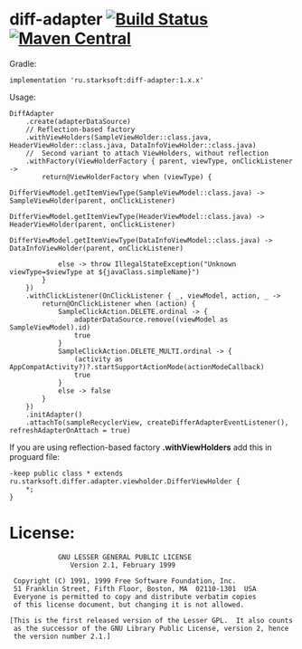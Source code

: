 # diff-adapter [![Build Status](https://app.bitrise.io/app/6553aa44cdd9b3ff/status.svg?token=rYMW7z9wx6R-g8OBBVjYFA&branch=master)](https://app.bitrise.io/app/6553aa44cdd9b3ff) [![Maven Central](https://img.shields.io/maven-central/v/ru.starksoft/diff-adapter)](https://repo1.maven.org/maven2/ru/starksoft/diff-adapter/)

Gradle:

```
implementation 'ru.starksoft:diff-adapter:1.x.x'
```

Usage:

```
DiffAdapter
    .create(adapterDataSource)
    // Reflection-based factory
    .withViewHolders(SampleViewHolder::class.java, HeaderViewHolder::class.java, DataInfoViewHolder::class.java)
    //	Second variant to attach ViewHolders, without reflection
    .withFactory(ViewHolderFactory { parent, viewType, onClickListener ->
        return@ViewHolderFactory when (viewType) {
            DifferViewModel.getItemViewType(SampleViewModel::class.java) -> SampleViewHolder(parent, onClickListener)
            DifferViewModel.getItemViewType(HeaderViewModel::class.java) -> HeaderViewHolder(parent, onClickListener)
            DifferViewModel.getItemViewType(DataInfoViewModel::class.java) -> DataInfoViewHolder(parent, onClickListener)

            else -> throw IllegalStateException("Unknown viewType=$viewType at ${javaClass.simpleName}")
        }
    })
    .withClickListener(OnClickListener { _, viewModel, action, _ ->
        return@OnClickListener when (action) {
            SampleClickAction.DELETE.ordinal -> {
                adapterDataSource.remove((viewModel as SampleViewModel).id)
                true
            }
            SampleClickAction.DELETE_MULTI.ordinal -> {
                (activity as AppCompatActivity?)?.startSupportActionMode(actionModeCallback)
                true
            }
            else -> false
        }
    })
    .initAdapter()
    .attachTo(sampleRecyclerView, createDifferAdapterEventListener(), refreshAdapterOnAttach = true)
```

If you are using reflection-based factory **.withViewHolders** add this in proguard file: 

```
-keep public class * extends ru.starksoft.differ.adapter.viewholder.DifferViewHolder {
    *;
}
```  

# License:
```
            GNU LESSER GENERAL PUBLIC LICENSE
		       Version 2.1, February 1999

 Copyright (C) 1991, 1999 Free Software Foundation, Inc.
 51 Franklin Street, Fifth Floor, Boston, MA  02110-1301  USA
 Everyone is permitted to copy and distribute verbatim copies
 of this license document, but changing it is not allowed.

[This is the first released version of the Lesser GPL.  It also counts
 as the successor of the GNU Library Public License, version 2, hence
 the version number 2.1.]

```
